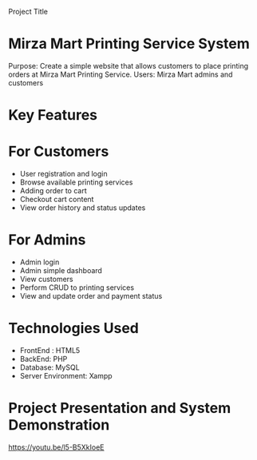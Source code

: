 Project Title 
# Mirza Mart Printing Service System #

Purpose: Create a simple website that allows customers to place printing orders at Mirza Mart Printing Service.
Users: Mirza Mart admins and customers

# Key Features #
# For Customers
* User registration and login
* Browse available printing services
* Adding order to cart
* Checkout cart content
* View order history and status updates
# For Admins
* Admin login
* Admin simple dashboard
* View customers
* Perform CRUD to printing services
* View and update order and payment status

# Technologies Used #
* FrontEnd : HTML5
* BackEnd: PHP
* Database: MySQL
* Server Environment: Xampp

# Project Presentation and System Demonstration #
https://youtu.be/l5-B5XkIoeE
